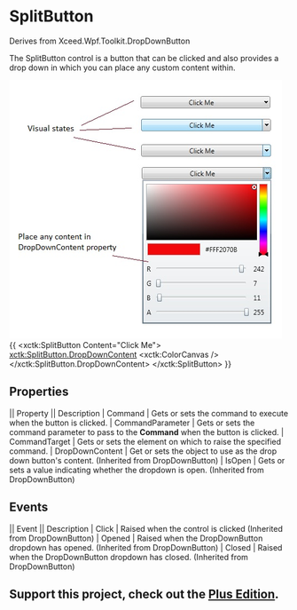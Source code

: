 # SplitButton
Derives from Xceed.Wpf.Toolkit.DropDownButton

The SplitButton control is a button that can be clicked and also provides a drop down in which you can place any custom content within. 

![](SplitButton_splitbutton.jpg)
{{
        <xctk:SplitButton Content="Click Me">
            <xctk:SplitButton.DropDownContent>
                <xctk:ColorCanvas />
            </xctk:SplitButton.DropDownContent>
        </xctk:SplitButton>
}}

## Properties
|| Property || Description
| Command | Gets or sets the command to execute when the button is clicked.
| CommandParameter | Gets or sets the command parameter to pass to the **Command** when the button is clicked.
| CommandTarget | Gets or sets the element on which to raise the specified command.
| DropDownContent | Get or sets the object to use as the drop down button's content. (Inherited from DropDownButton)
| IsOpen | Gets or sets a value indicating whether the dropdown is open. (Inherited from DropDownButton)

## Events
|| Event || Description
| Click | Raised when the control is clicked (Inherited from DropDownButton)
| Opened | Raised when the DropDownButton dropdown has opened. (Inherited from DropDownButton)
| Closed | Raised when the DropDownButton dropdown has closed. (Inherited from DropDownButton)

**Support this project, check out the [Plus Edition](https://xceed.com/xceed-toolkit-plus-for-wpf/).**
---